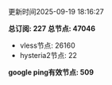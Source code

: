 更新时间2025-09-19 18:16:27

**总订阅: 227**
**总节点: 47046**
- vless节点: 26160
- hysteria2节点: 22

**google ping有效节点: 509**

